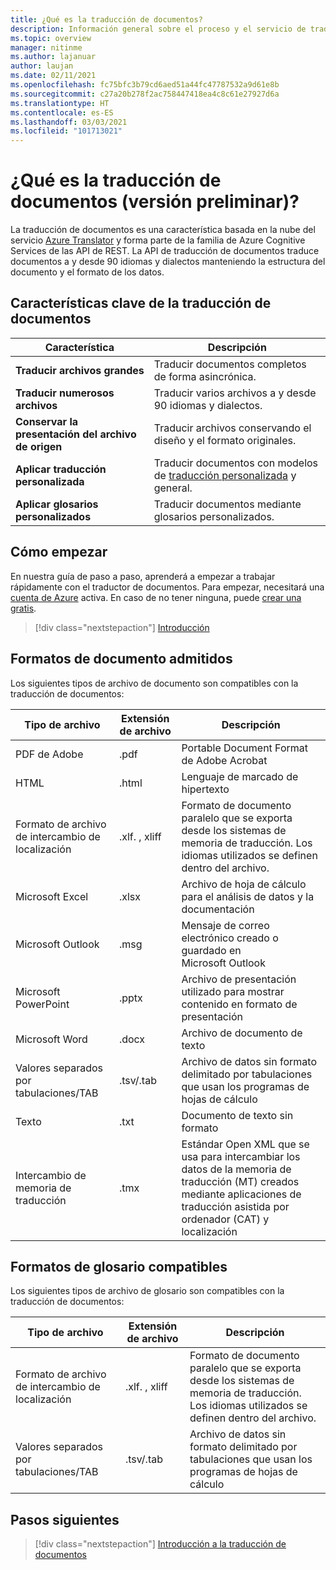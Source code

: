 ```yaml
---
title: ¿Qué es la traducción de documentos?
description: Información general sobre el proceso y el servicio de traducción de documentos por lotes basados en la nube.
ms.topic: overview
manager: nitinme
ms.author: lajanuar
author: laujan
ms.date: 02/11/2021
ms.openlocfilehash: fc75bfc3b79cd6aed51a44fc47787532a9d61e8b
ms.sourcegitcommit: c27a20b278f2ac758447418ea4c8c61e27927d6a
ms.translationtype: HT
ms.contentlocale: es-ES
ms.lasthandoff: 03/03/2021
ms.locfileid: "101713021"
---
```

# <a name="what-is-document-translation-preview"></a>¿Qué es la traducción de documentos (versión preliminar)?

La traducción de documentos es una característica basada en la nube del servicio [Azure Translator](../translator-info-overview.md) y forma parte de la familia de Azure Cognitive Services de las API de REST. La API de traducción de documentos traduce documentos a y desde 90 idiomas y dialectos manteniendo la estructura del documento y el formato de los datos.

## <a name="document-translation-key-features"></a>Características clave de la traducción de documentos

| Característica | Descripción |
| ---------| -------------|
| **Traducir archivos grandes**| Traducir documentos completos de forma asincrónica.|
|**Traducir numerosos archivos**|Traducir varios archivos a y desde 90 idiomas y dialectos.|
|**Conservar la presentación del archivo de origen**| Traducir archivos conservando el diseño y el formato originales.|
|**Aplicar traducción personalizada**| Traducir documentos con modelos de [traducción personalizada](../customization.md#custom-translator) y general.|
|**Aplicar glosarios personalizados**|Traducir documentos mediante glosarios personalizados.|

## <a name="how-to-get-started"></a>Cómo empezar

En nuestra guía de paso a paso, aprenderá a empezar a trabajar rápidamente con el traductor de documentos. Para empezar, necesitará una [cuenta de Azure](https://azure.microsoft.com/free/cognitive-services/) activa.  En caso de no tener ninguna, puede [crear una gratis](https://azure.microsoft.com/free).

> [!div class="nextstepaction"]
> [Introducción](get-started-with-document-translation.md)

## <a name="supported-document-formats"></a>Formatos de documento admitidos

Los siguientes tipos de archivo de documento son compatibles con la traducción de documentos:

| Tipo de archivo| Extensión de archivo|Descripción|
|---|---|--|
|PDF de Adobe|.pdf|Portable Document Format de Adobe Acrobat|
|HTML|.html|Lenguaje de marcado de hipertexto|
|Formato de archivo de intercambio de localización|.xlf. , xliff| Formato de documento paralelo que se exporta desde los sistemas de memoria de traducción. Los idiomas utilizados se definen dentro del archivo.|
|Microsoft Excel|.xlsx|Archivo de hoja de cálculo para el análisis de datos y la documentación|
|Microsoft Outlook|.msg|Mensaje de correo electrónico creado o guardado en Microsoft Outlook|
|Microsoft PowerPoint|.pptx| Archivo de presentación utilizado para mostrar contenido en formato de presentación|
|Microsoft Word|.docx| Archivo de documento de texto|
|Valores separados por tabulaciones/TAB|.tsv/.tab| Archivo de datos sin formato delimitado por tabulaciones que usan los programas de hojas de cálculo|
|Texto|.txt| Documento de texto sin formato|
|Intercambio de memoria de traducción|.tmx|Estándar Open XML que se usa para intercambiar los datos de la memoria de traducción (MT) creados mediante aplicaciones de traducción asistida por ordenador (CAT) y localización|

## <a name="supported-glossary-formats"></a>Formatos de glosario compatibles

Los siguientes tipos de archivo de glosario son compatibles con la traducción de documentos:

| Tipo de archivo| Extensión de archivo|Descripción|
|---|---|--|
|Formato de archivo de intercambio de localización|.xlf. , xliff| Formato de documento paralelo que se exporta desde los sistemas de memoria de traducción. Los idiomas utilizados se definen dentro del archivo.|
|Valores separados por tabulaciones/TAB|.tsv/.tab| Archivo de datos sin formato delimitado por tabulaciones que usan los programas de hojas de cálculo|

## <a name="next-steps"></a>Pasos siguientes

> [!div class="nextstepaction"]
> [Introducción a la traducción de documentos](get-started-with-document-translation.md)
>
>
